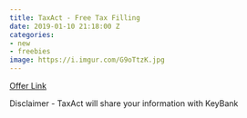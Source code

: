 ```yaml
---
title: TaxAct - Free Tax Filling
date: 2019-01-10 21:18:00 Z
categories:
- new
- freebies
image: https://i.imgur.com/G9oTtzK.jpg
---
```


[Offer Link](https://www.key.com/personal/promo/taxact.jsp)

Disclaimer - TaxAct will share your information with KeyBank